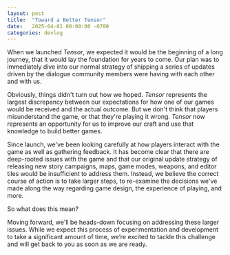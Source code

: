 ```yaml
---
layout: post
title:  "Toward a Better Tensor"
date:   2025-04-01 00:00:00 -0700
categories: devlog
---
```


When we launched *Tensor*, we expected it would be the beginning of a long journey, that it would lay the foundation for years to come. Our plan was to immediately dive into our normal strategy of shipping a series of updates driven by the dialogue community members were having with each other and with us.

Obviously, things didn't turn out how we hoped. *Tensor* represents the largest discrepancy between our expectations for how one of our games would be received and the actual outcome. But we don't think that players misunderstand the game, or that they're playing it wrong. *Tensor* now represents an opportunity for us to improve our craft and use that knowledge to build better games.

Since launch, we've been looking carefully at how players interact with the game as well as gathering feedback. It has become clear that there are deep-rooted issues with the game and that our original update strategy of releasing new story campaigns, maps, game modes, weapons, and editor tiles would be insufficient to address them. Instead, we believe the correct course of action is to take larger steps, to re-examine the decisions we've made along the way regarding game design, the experience of playing, and more.

So what does this mean?

Moving forward, we'll be heads-down focusing on addressing these larger issues. While we expect this process of experimentation and development to take a significant amount of time, we’re excited to tackle this challenge and will get back to you as soon as we are ready.